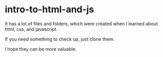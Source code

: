 # intro-to-html-and-js

It has a lot of files and folders, which were created when I learned about html, css, and javascript.

If you need something to check up, just clone them.

I hope they can be more valuable.
